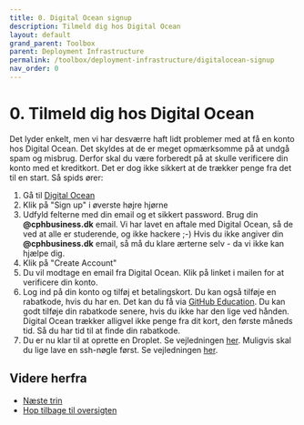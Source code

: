 ```yaml
---
title: 0. Digital Ocean signup
description: Tilmeld dig hos Digital Ocean
layout: default
grand_parent: Toolbox
parent: Deployment Infrastructure
permalink: /toolbox/deployment-infrastructure/digitalocean-signup
nav_order: 0
---
```


# 0. Tilmeld dig hos Digital Ocean

Det lyder enkelt, men vi har desværre haft lidt problemer med at få en konto hos Digital Ocean. Det skyldes at de er meget opmærksomme på at undgå spam og misbrug. Derfor skal du være forberedt på at skulle verificere din konto med et kreditkort. Det er dog ikke sikkert at de trækker penge fra det til en start. Så spids ører:

1. Gå til [Digital Ocean](https://www.digitalocean.com/)
2. Klik på "Sign up" i øverste højre hjørne
3. Udfyld felterne med din email og et sikkert password. Brug din **@cphbusiness.dk** email. Vi har lavet en aftale med Digital Ocean, så de ved at alle er studerende, og ikke hackere ;-) Hvis du ikke angiver din **@cphbusiness.dk** email, så må du klare ærterne selv - da vi ikke kan hjælpe dig.
4. Klik på "Create Account"
5. Du vil modtage en email fra Digital Ocean. Klik på linket i mailen for at verificere din konto.
6. Log ind på din konto og tilføj et betalingskort. Du kan også tilføje en rabatkode, hvis du har en. Det kan du få via [GitHub Education](https://education.github.com/students). Du kan godt tilføje din rabatkode senere, hvis du ikke har den lige ved hånden. Digital Ocean trækker alligvel ikke penge fra dit kort, den første måneds tid. Så du har tid til at finde din rabatkode.
7. Du er nu klar til at oprette en Droplet. Se vejledningen [her](./droplet.md). Muligvis skal du lige lave en ssh-nøgle først. Se vejledningen [her](./sshkeys.md).

## Videre herfra

- [Næste trin](./sshkeys.md)
- [Hop tilbage til oversigten](./README.md)
